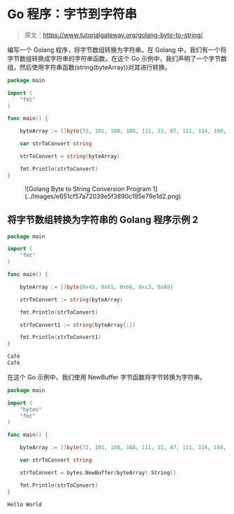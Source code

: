 # Go 程序：字节到字符串

> 原文：<https://www.tutorialgateway.org/golang-byte-to-string/>

编写一个 Golang 程序，将字节数组转换为字符串。在 Golang 中，我们有一个将字节数组转换成字符串的字符串函数。在这个 Go 示例中，我们声明了一个字节数组，然后使用字符串函数(string(byteArray))对其进行转换。

```go
package main

import (
	"fmt"
)

func main() {

	byteArray := []byte{72, 101, 108, 108, 111, 32, 87, 111, 114, 108, 100}

	var strToConvert string

	strToConvert = string(byteArray)

	fmt.Println(strToConvert)
}
```

<figure class="wp-block-image size-large">![Golang Byte to String Conversion Program 1](../Images/e651cf57a72039e5f3890c195e79e1d2.png)</figure>

## 将字节数组转换为字符串的 Golang 程序示例 2

```go
package main

import (
    "fmt"
)

func main() {

    byteArray := []byte{0x43, 0x61, 0x66, 0xc3, 0xA9}

    strToConvert := string(byteArray)

    fmt.Println(strToConvert)

    strToConvert1 := string(byteArray[:])

    fmt.Println(strToConvert1)
}
```

```go
Café
Café
```

在这个 Go 示例中，我们使用 NewBuffer 字节函数将字节转换为字符串。

```go
package main

import (
	"bytes"
	"fmt"
)

func main() {

	byteArray := []byte{72, 101, 108, 108, 111, 32, 87, 111, 114, 108, 100}

	var strToConvert string

	strToConvert = bytes.NewBuffer(byteArray).String()

	fmt.Println(strToConvert)
}
```

```go
Hello World
```